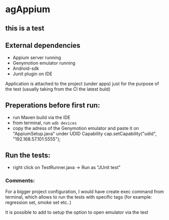 # agAppium
## this is a test 

## External dependencies 
  * Appium server running 
  * Genymotion emulator running  
  * Android-sdk
  * Junit plugin on IDE 

Application is attached to the project (under apps) just for the purpose of the test (usually taking from the CI the latest buld) 

## Preperations before first run: 
* run Maven build via the IDE
* from terminal, run ```adb devices```                    
* copy the adress of the Genymotion emulator and paste it on "AppiumSetup.java" under UDID Capability 
cap.setCapability("udid", "192.168.57.101:5555");

## Run the tests: 
* right click on TestRunner.java -> Run as "JUnit test" 

### Comments: 
For a bigger project configuration, I would have create exec command from terminal, which allows to run the tests with specific tags (for example: regression set, smoke set etc..)

It is possible to add to setup the option to open emulator via the test 
